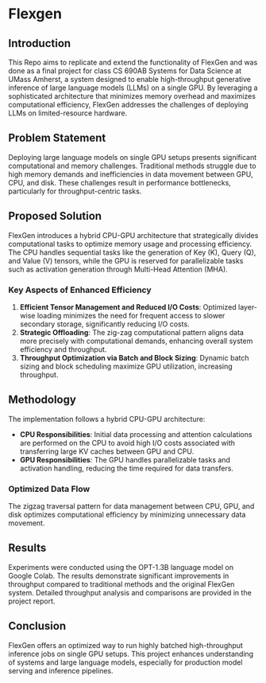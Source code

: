 # Flexgen

## Introduction
This Repo aims to replicate and extend the functionality of FlexGen and was done as a final project for class CS 690AB Systems for Data Science at UMass Amherst, a system designed to enable high-throughput generative inference of large language models (LLMs) on a single GPU. By leveraging a sophisticated architecture that minimizes memory overhead and maximizes computational efficiency, FlexGen addresses the challenges of deploying LLMs on limited-resource hardware.

## Problem Statement
Deploying large language models on single GPU setups presents significant computational and memory challenges. Traditional methods struggle due to high memory demands and inefficiencies in data movement between GPU, CPU, and disk. These challenges result in performance bottlenecks, particularly for throughput-centric tasks.

## Proposed Solution
FlexGen introduces a hybrid CPU-GPU architecture that strategically divides computational tasks to optimize memory usage and processing efficiency. The CPU handles sequential tasks like the generation of Key (K), Query (Q), and Value (V) tensors, while the GPU is reserved for parallelizable tasks such as activation generation through Multi-Head Attention (MHA).

### Key Aspects of Enhanced Efficiency
1. **Efficient Tensor Management and Reduced I/O Costs**: Optimized layer-wise loading minimizes the need for frequent access to slower secondary storage, significantly reducing I/O costs.
2. **Strategic Offloading**: The zig-zag computational pattern aligns data more precisely with computational demands, enhancing overall system efficiency and throughput.
3. **Throughput Optimization via Batch and Block Sizing**: Dynamic batch sizing and block scheduling maximize GPU utilization, increasing throughput.

## Methodology
The implementation follows a hybrid CPU-GPU architecture:
- **CPU Responsibilities**: Initial data processing and attention calculations are performed on the CPU to avoid high I/O costs associated with transferring large KV caches between GPU and CPU.
- **GPU Responsibilities**: The GPU handles parallelizable tasks and activation handling, reducing the time required for data transfers.

### Optimized Data Flow
The zigzag traversal pattern for data management between CPU, GPU, and disk optimizes computational efficiency by minimizing unnecessary data movement.

## Results
Experiments were conducted using the OPT-1.3B language model on Google Colab. The results demonstrate significant improvements in throughput compared to traditional methods and the original FlexGen system. Detailed throughput analysis and comparisons are provided in the project report.

## Conclusion
FlexGen offers an optimized way to run highly batched high-throughput inference jobs on single GPU setups. This project enhances understanding of systems and large language models, especially for production model serving and inference pipelines.
